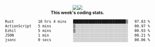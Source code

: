 <div align="center" style="display: flex; justify-content: center; align-items: center; height: auto;">
  <div style="display: flex; align-items: center;">
    <img src="https://github-readme-streak-stats.herokuapp.com/?user=innerviewer&theme=black-ice&hide_border=true&stroke=0000&background=0D1117&ring=0080FF&fire=0080FF&currStreakLabel=0080FF" style="height: auto;" />
  </div>
  <div>
    <img src="https://github-readme-stats-one-bice.vercel.app/api/top-langs/?username=innerviewer&role=OWNER,ORGANIZATION_MEMBER,COLLABORATOR&show_icons=true&count_private=true&hide_border=true&title_color=0080FF&icon_color=ffffff&text_color=c9d1d9&bg_color=0d1117" style="height: auto;" />
  </div>
</div>


<div align="center"><b>This week's coding stats.</b>
<!--START_SECTION:waka-->

```txt
Rust           10 hrs 4 mins   ████████████████████████▒   97.83 %
ActionScript   5 mins          ▒░░░░░░░░░░░░░░░░░░░░░░░░   00.97 %
Ezhil          5 mins          ▒░░░░░░░░░░░░░░░░░░░░░░░░   00.93 %
JSON           1 min           ░░░░░░░░░░░░░░░░░░░░░░░░░   00.21 %
jsonc          0 secs          ░░░░░░░░░░░░░░░░░░░░░░░░░   00.06 %
```

<!--END_SECTION:waka-->
</div>
